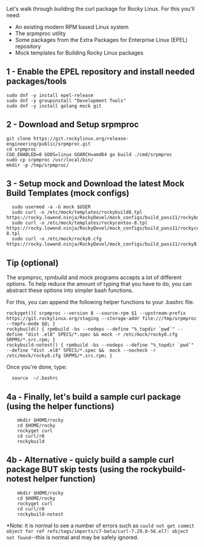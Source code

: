 Let's walk through building the curl package for Rocky Linux. For this you'll need:

* An existing modern RPM based Linux system
* The srpmproc utility
* Some packages from the Extra Packages for Enterprise Linux (EPEL) repository
* Mock templates for Building Rocky Linux packages


## 1 - Enable the EPEL repository and install needed packages/tools

```
sudo dnf -y install epel-release
sudo dnf -y groupinstall "Development Tools"
sudo dnf -y install golang mock git
```

## 2 - Download and Setup srpmproc
 
 ```
git clone https://git.rockylinux.org/release-engineering/public/srpmproc.git
cd srpmproc
CGO_ENABLED=0 GOOS=linux GOARCH=amd64 go build ./cmd/srpmproc
sudo cp srpmproc /usr/local/bin/
mkdir -p /tmp/srpmproc/
```
 
## 3 -  Setup mock and Download the latest Mock Build Templates (mock configs)

```
  sudo usermod -a -G mock $USER
  sudo curl -o /etc/mock/templates/rockybuild8.tpl https://rocky.lowend.ninja/RockyDevel/mock_configs/build_pass11/rockybuild8.tpl
  sudo curl -o /etc/mock/templates/rockycentos-8.tpl https://rocky.lowend.ninja/RockyDevel/mock_configs/build_pass11/rockycentos-8.tpl
  sudo curl -o /etc/mock/rocky8.cfg https://rocky.lowend.ninja/RockyDevel/mock_configs/build_pass11/rocky8.cfg
```


## Tip (optional)
The srpmproc, rpmbuild and mock programs accepts a lot of different options. To help reduce the amount of typing that you have to do, you can abstract these options into simpler bash functions.

For this, you can append the following helper functions to your .bashrc file.

```
rockyget(){ srpmproc --version 8 --source-rpm $1 --upstream-prefix https://git.rockylinux.org/staging --storage-addr file:///tmp/srpmproc --tmpfs-mode $@; }
rockybuild() { rpmbuild -bs --nodeps --define "%_topdir `pwd`" --define "dist .el8" SPECS/*.spec && mock -r /etc/mock/rocky8.cfg SRPMS/*.src.rpm; }
rockybuild-notest() { rpmbuild -bs --nodeps --define "%_topdir `pwd`" --define "dist .el8" SPECS/*.spec &&  mock --nocheck -r /etc/mock/rocky8.cfg SRPMS/*.src.rpm; }
 ```
 Once you're done, type:

```
  source  ~/.bashrc
```

## 4a - Finally, let's build a sample curl package  (using the helper functions)

```
    mkdir $HOME/rocky
    cd $HOME/rocky
    rockyget curl
    cd curl/r8
    rockybuild
```

## 4b - Alternative -  quicly build a sample curl package BUT skip tests  (using the rockybuild-notest helper function)

```
    mkdir $HOME/rocky
    cd $HOME/rocky
    rockyget curl
    cd curl/r8
    rockybuild-notest
```



*Note: it is normal to see a number of errors such as `could not get commit object for ref refs/tags/imports/c7-beta/curl-7.29.0-56.el7: object not found`--this is normal and may be safely ignored.
